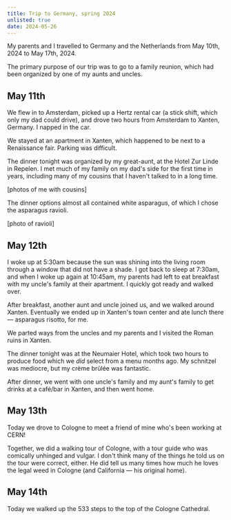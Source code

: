 ```yaml
---
title: Trip to Germany, spring 2024
unlisted: true
date: 2024-05-26
---
```


My parents and I travelled to Germany and the Netherlands from May 10th, 2024 to May 17th, 2024.

The primary purpose of our trip was to go to a family reunion, which had been organized by one of my aunts and uncles.

## May 11th

We flew in to Amsterdam, picked up a Hertz rental car (a stick shift, which only my dad could drive), and drove two hours from Amsterdam to Xanten, Germany. I napped in the car.

We stayed at an apartment in Xanten, which happened to be next to a Renaissance fair. Parking was difficult.

The dinner tonight was organized by my great-aunt, at the Hotel Zur Linde in Repelen. I met much of my family on my dad's side for the first time in years, including many of my cousins that I haven't talked to in a long time.

[photos of me with cousins]

The dinner options almost all contained white asparagus, of which I chose the asparagus ravioli.

[photo of ravioli]

## May 12th

I woke up at 5:30am because the sun was shining into the living room through a window that did not have a shade. I got back to sleep at 7:30am, and when I woke up again at 10:45am, my parents had left to eat breakfast with my uncle's family at their apartment. I quickly got ready and walked over.

After breakfast, another aunt and uncle joined us, and we walked around Xanten. Eventually we ended up in Xanten's town center and ate lunch there — asparagus risotto, for me.

We parted ways from the uncles and my parents and I visited the Roman ruins in Xanten.

The dinner tonight was at the Neumaier Hotel, which took two hours to produce food which we _did_ select from a menu months ago. My schnitzel was mediocre, but my crème brûlée was fantastic.

After dinner, we went with one uncle's family and my aunt's family to get drinks at a café/bar in Xanten, and then went home.

## May 13th

Today we drove to Cologne to meet a friend of mine who's been working at CERN!

Together, we did a walking tour of Cologne, with a tour guide who was comically unhinged and vulgar. I don't think many of the things he told us on the tour were correct, either. He did tell us many times how much he loves the legal weed in Cologne (and California — his original home).

## May 14th

Today we walked up the 533 steps to the top of the Cologne Cathedral.
